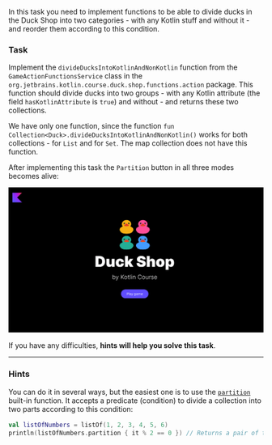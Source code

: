 In this task you need to implement functions to be able to
divide ducks in the Duck Shop into two categories - with any Kotlin stuff and without it - and reorder them according to this condition.

### Task

Implement the `divideDucksIntoKotlinAndNonKotlin` function from the `GameActionFunctionsService` class in
the `org.jetbrains.kotlin.course.duck.shop.functions.action` package.
This function should divide ducks into two groups - with any Kotlin attribute (the field `hasKotlinAttribute` is `true`) and without - and returns these two collections.

We have only one function, since the function `fun Collection<Duck>.divideDucksIntoKotlinAndNonKotlin()` works for both collections - for `List` and for `Set`.
The map collection does not have this function.

After implementing this task the `Partition` button in all three modes becomes alive:

![Current state](../../utils/src/main/resources/images/duck/shop/states/state_7.gif)

If you have any difficulties, **hints will help you solve this task**.

----

### Hints

<div class="hint" title="How can I divide a collection by condition?">

You can do it in several ways, but the easiest one is to use the [`partition`](https://kotlinlang.org/api/latest/jvm/stdlib/kotlin.collections/partition.html) built-in function.
It accepts a predicate (condition) to divide a collection into two parts according to this condition:

```kotlin
val listOfNumbers = listOf(1, 2, 3, 4, 5, 6)
println(listOfNumbers.partition { it % 2 == 0 }) // Returns a pair of two lists: [2, 4, 6], [1, 3, 5]
```
</div>
